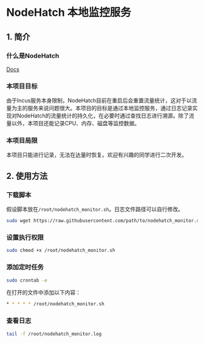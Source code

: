 # NodeHatch 本地监控服务

## 1. 简介

### 什么是NodeHatch

[Docs](https://docs.nodehatch.com/zh/start/introduction.html)

### 本项目目标

由于Incus服务本身限制，NodeHatch目前在重启后会重置流量统计，这对于以流量为主的服务来说问题很大。本项目的目标是通过本地监控服务，通过日志记录实现对NodeHatch的流量统计的持久化，在必要时通过查找日志进行溯源。除了流量以外，本项目还能记录CPU、内存、磁盘等监控数据。

### 本项目局限

本项目只能进行记录，无法在达量时恢复。欢迎有兴趣的同学进行二次开发。

## 2. 使用方法

### 下载脚本

假设脚本放在`/root/nodehatch_monitor.sh`。日志文件路径可以自行修改。

```bash
sudo wget https://raw.githubusercontent.com/path/to/nodehatch_monitor.sh -O /root/nodehatch_monitor.sh
```

### 设置执行权限

```bash
sudo chmod +x /root/nodehatch_monitor.sh
```

### 添加定时任务

```bash
sudo crontab -e
```

在打开的文件中添加以下内容：

```bash
* * * * * /root/nodehatch_monitor.sh
```

### 查看日志

```bash
tail -f /root/nodehatch_monitor.log
``` 